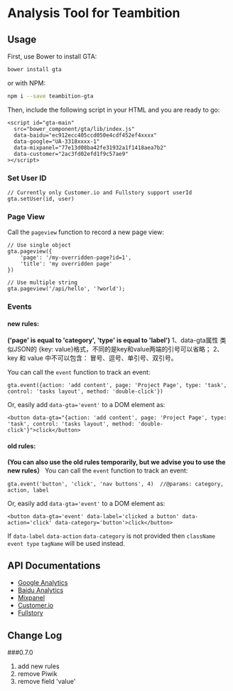 # Analysis Tool for Teambition

## Usage

First, use Bower to install GTA:

```bash
bower install gta
```

or with NPM:

```bash
npm i --save teambition-gta
```

Then, include the following script in your HTML and you are ready to go:

```
<script id="gta-main"
  src="bower_component/gta/lib/index.js"
  data-baidu="ec912ecc405ccd050e4cdf452ef4xxxx"
  data-google="UA-3318xxxx-1"
  data-mixpanel="77e13d08ba42fe31932a1f1418aea7b2"
  data-customer="2ac3fd02efd1f9c57ae9"
></script>
```

### Set User ID
```
// Currently only Customer.io and Fullstory support userId
gta.setUser(id, user)
```

### Page View

Call the `pageview` function to record a new page view:
```
// Use single object
gta.pageview({
    'page': '/my-overridden-page?id=1',
    'title': 'my overridden page'
})

// Use multiple string
gta.pageview('/api/hello', '?world');
```

### Events

#### new rules:
**('page' is equal to 'category', 'type' is equal to 'label')**
1、data-gta属性 类似JSON的 {key: value}格式，不同的是key和value两端的引号可以省略；
2、key 和 value 中不可以包含： 冒号、逗号、单引号、双引号。

You can call the `event` function to track an event:
```
gta.event({action: 'add content', page: 'Project Page', type: 'task', control: 'tasks layout', method: 'double-click'})
```

Or, easily add `data-gta='event'` to a DOM element as:
```
<button data-gta="{action: 'add content', page: 'Project Page', type: 'task', control: 'tasks layout', method: 'double-click'}">click</button>
```


#### old rules:
**(You can also use the old rules temporarily, but we advise you to use the new rules）**
You can call the `event` function to track an event:
```
gta.event('button', 'click', 'nav buttons', 4)  //@params: category, action, label
```
Or, easily add `data-gta='event'` to a DOM element as:
```
<button data-gta='event' data-label='clicked a button' data-action='click' data-category='button'>click</button>
```
If `data-label` `data-action` `data-category` is not provided then `className` `event type` `tagName` will be used instead.

## API Documentations

* [Google Analytics](https://developers.google.com/analytics/devguides/collection/analyticsjs/)
* [Baidu Analytics](http://tongji.baidu.com/open/api/more?p=ref_trackPageview)
* [Mixpanel](https://mixpanel.com/help/reference/javascript)
* [Customer.io](https://customer.io/docs/api/javascript.html)
* [Fullstory](http://help.fullstory.com/using-ref/getting-started)

## Change Log
###0.7.0
1. add new rules
2. remove Piwik
3. remove field 'value'
